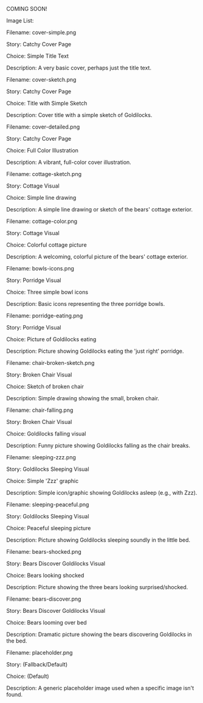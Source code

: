 COMING SOON!


Image List:

Filename: cover-simple.png

Story: Catchy Cover Page

Choice: Simple Title Text

Description: A very basic cover, perhaps just the title text.

Filename: cover-sketch.png

Story: Catchy Cover Page

Choice: Title with Simple Sketch

Description: Cover title with a simple sketch of Goldilocks.

Filename: cover-detailed.png

Story: Catchy Cover Page

Choice: Full Color Illustration

Description: A vibrant, full-color cover illustration.

Filename: cottage-sketch.png

Story: Cottage Visual

Choice: Simple line drawing

Description: A simple line drawing or sketch of the bears' cottage exterior.

Filename: cottage-color.png

Story: Cottage Visual

Choice: Colorful cottage picture

Description: A welcoming, colorful picture of the bears' cottage exterior.

Filename: bowls-icons.png

Story: Porridge Visual

Choice: Three simple bowl icons

Description: Basic icons representing the three porridge bowls.

Filename: porridge-eating.png

Story: Porridge Visual

Choice: Picture of Goldilocks eating

Description: Picture showing Goldilocks eating the 'just right' porridge.

Filename: chair-broken-sketch.png

Story: Broken Chair Visual

Choice: Sketch of broken chair

Description: Simple drawing showing the small, broken chair.

Filename: chair-falling.png

Story: Broken Chair Visual

Choice: Goldilocks falling visual

Description: Funny picture showing Goldilocks falling as the chair breaks.

Filename: sleeping-zzz.png

Story: Goldilocks Sleeping Visual

Choice: Simple 'Zzz' graphic

Description: Simple icon/graphic showing Goldilocks asleep (e.g., with Zzz).

Filename: sleeping-peaceful.png

Story: Goldilocks Sleeping Visual

Choice: Peaceful sleeping picture

Description: Picture showing Goldilocks sleeping soundly in the little bed.

Filename: bears-shocked.png

Story: Bears Discover Goldilocks Visual

Choice: Bears looking shocked

Description: Picture showing the three bears looking surprised/shocked.

Filename: bears-discover.png

Story: Bears Discover Goldilocks Visual

Choice: Bears looming over bed

Description: Dramatic picture showing the bears discovering Goldilocks in the bed.

Filename: placeholder.png

Story: (Fallback/Default)

Choice: (Default)

Description: A generic placeholder image used when a specific image isn't found.
